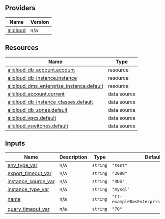 <!-- BEGIN_TF_DOCS -->
## Providers

| Name | Version |
|------|---------|
| <a name="provider_alicloud"></a> [alicloud](#provider\_alicloud) | n/a |

## Resources

| Name | Type |
|------|------|
| [alicloud_db_account.account](https://registry.terraform.io/providers/hashicorp/alicloud/latest/docs/resources/db_account) | resource |
| [alicloud_db_instance.instance](https://registry.terraform.io/providers/hashicorp/alicloud/latest/docs/resources/db_instance) | resource |
| [alicloud_dms_enterprise_instance.default](https://registry.terraform.io/providers/hashicorp/alicloud/latest/docs/resources/dms_enterprise_instance) | resource |
| [alicloud_account.current](https://registry.terraform.io/providers/hashicorp/alicloud/latest/docs/data-sources/account) | data source |
| [alicloud_db_instance_classes.default](https://registry.terraform.io/providers/hashicorp/alicloud/latest/docs/data-sources/db_instance_classes) | data source |
| [alicloud_db_zones.default](https://registry.terraform.io/providers/hashicorp/alicloud/latest/docs/data-sources/db_zones) | data source |
| [alicloud_vpcs.default](https://registry.terraform.io/providers/hashicorp/alicloud/latest/docs/data-sources/vpcs) | data source |
| [alicloud_vswitches.default](https://registry.terraform.io/providers/hashicorp/alicloud/latest/docs/data-sources/vswitches) | data source |

## Inputs

| Name | Description | Type | Default | Required |
|------|-------------|------|---------|:--------:|
| <a name="input_env_type_var"></a> [env\_type\_var](#input\_env\_type\_var) | n/a | `string` | `"test"` | no |
| <a name="input_export_timeout_var"></a> [export\_timeout\_var](#input\_export\_timeout\_var) | n/a | `string` | `"2000"` | no |
| <a name="input_instance_source_var"></a> [instance\_source\_var](#input\_instance\_source\_var) | n/a | `string` | `"RDS"` | no |
| <a name="input_instance_type_var"></a> [instance\_type\_var](#input\_instance\_type\_var) | n/a | `string` | `"mysql"` | no |
| <a name="input_name"></a> [name](#input\_name) | n/a | `string` | `"tf-exampleDmsEnterpriseInstance6769"` | no |
| <a name="input_query_timeout_var"></a> [query\_timeout\_var](#input\_query\_timeout\_var) | n/a | `string` | `"70"` | no |
<!-- END_TF_DOCS -->    